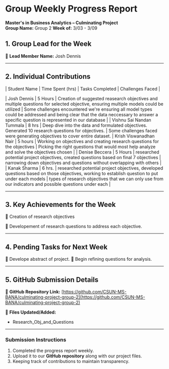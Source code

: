 
# Group Weekly Progress Report

**Master's in Business Analytics – Culminating Project**  
**Group Name:** Group 2 **Week of:** 3/03 - 3/09

## 1\. Group Lead for the Week

📌 **Lead Member Name:** Josh Dennis

---

## 2\. Individual Contributions

| Student Name | Time Spent (hrs) | Tasks Completed | Challenges Faced |

| Josh Dennis | 5 Hours | Creation of suggested reasearch objectives and multiple questions for selected objective, ensuring multiple models could be utilized | Some challenges encountered we're ensuring all model types could be addressed and being clear that the data neccessary to answer a specific question is represented in our database |
| Vishnu Sai Nandan Tummala | 8 hrs | Deep dive into the data and formulated objectives. Generated 10 research questions for objectives. | Some challenges faced were generating objectives to cover entire dataset.
| Krish Viswanadhan Nair | 5 hours | Working on objectives and creating research questions for the objectives | Picking the right questions that would most help analyze and solve the objectives chosen |
| Denise Beccera | 5 Hours | researched potential project objectives, created questions based on final 7 objectives | narrowing down objectives and questions without overlapping with others |
| Kanak Sharma | 6 hrs. | researched potential project objectives, developed  questions based on those objectives, working to establish question to put under each models | types of research objectives that we can only use from our indicators and possible questions under each |



---

## 3\. Key Achievements for the Week

📌 Creation of research objectives

📌 Developement of research questions to address each objective. 

---

## 4\. Pending Tasks for Next Week

📌 Develope abstract of project.
📌 Begin refining questions for analysis. 


---

## 5\. GitHub Submission Details

🔗 **GitHub Repository Link:** [https://github.com/CSUN-MS-BANA/culminating-project-group-2](https://github.com/CSUN-MS-BANA/culminating-project-group-2)

📁 **Files Updated/Added:**

- Research_Obj_and_Questions
   


---

### Submission Instructions

1. Completed the progress report weekly.  
2. Upload it to our **GitHub repository** along with our project files.  
3. Keeping track of contributions to maintain transparency.


